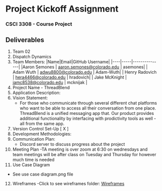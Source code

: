# Project Kickoff Assignment

### CSCI 3308 - Course Project

## Deliverables

1. Team 02
2. Dispatch Dynamics 
3. Team Members:
    |Name|Email|GitHub Username|
    |----|-----|---------------|
    |Aaron Semones | aaron.semones@colorado.edu | asemones|
    | Adam Wuth | adwu8800@colorado.edu | Adam-Wuth|
    | Henry Radovich | hera4466@colorado.edu | hradovich|
    | Jake McKnight | jamc8538@colorado.edu | mcknijak | 
4. Project Name - ThreadBlend
5. Application Description:
6. Vision Statement:
   - For those who communicate through several different chat platforms who want to be able to access all their conversation from one place. ThreadBlend is a unified messaging app that. Our product provides additional functionality by interfacing with prodictivity tools as well - all from the same app.
7. Version Control Set-Up [ X ]
8. Development Methodologies:
9. Communication Plan:
    - Discord server to discuss progress about the project 
10. Meeting Plan
    -TA meeting is over zoom at 6:30 on wednesdays and team meetings will be after class on Tuesday and Thursday for however much time is needed
11. Use Case Diagram
   - See use case diagram.png file
12. Wireframes
    -Click to see wireframes folder: [Wireframes](https://github.com/mcknijak/csci3308-groupProjectTeam2/tree/main/Wireframe%20pngs)
